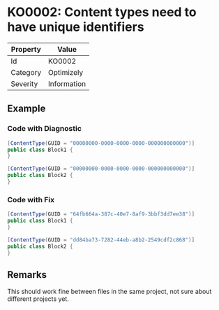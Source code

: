 # KO0002: Content types need to have unique identifiers

| Property | Value             |
| -------- | ----------------- |
| Id       | KO0002            |
| Category | Optimizely        |
| Severity | Information       |

## Example

### Code with Diagnostic

```csharp
[ContentType(GUID = "00000000-0000-0000-0000-000000000000")]
public class Block1 {
}

[ContentType(GUID = "00000000-0000-0000-0000-000000000000")]
public class Block2 {
}
```

### Code with Fix

```csharp
[ContentType(GUID = "64fb664a-387c-40e7-8af9-3bbf3dd7ee38")]
public class Block1 {
}

[ContentType(GUID = "dd84ba73-7282-44eb-a8b2-2549cdf2c868")]
public class Block2 {
}
```

## Remarks

This should work fine between files in the same project, not
sure about different projects yet.
